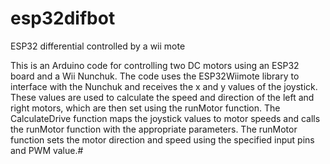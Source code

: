 # esp32difbot
ESP32 differential controlled by a wii mote

This is an Arduino code for controlling two DC motors using an ESP32 board and a Wii Nunchuk. The code uses the ESP32Wiimote library to interface with the Nunchuk and receives the x and y values of the joystick. These values are used to calculate the speed and direction of the left and right motors, which are then set using the runMotor function. The CalculateDrive function maps the joystick values to motor speeds and calls the runMotor function with the appropriate parameters. The runMotor function sets the motor direction and speed using the specified input pins and PWM value.#
